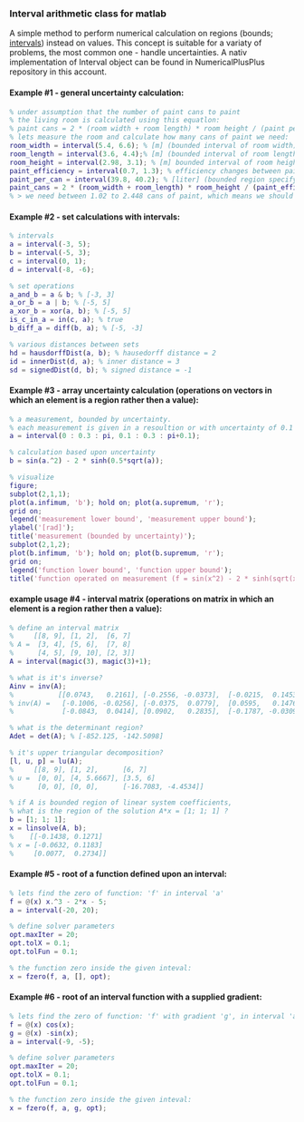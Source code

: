 ### Interval arithmetic class for matlab
A simple method to perform numerical calculation on regions (bounds; [intervals](https://en.wikipedia.org/wiki/Interval_arithmetic)) instead on values.
This concept is suitable for a variaty of problems, the most common one - handle uncertainties.
A nativ implementation of Interval object can be found in NumericalPlusPlus repository in this account.

#### Example #1 - general uncertainty calculation:
```matlab
% under assumption that the number of paint cans to paint
% the living room is calculated using this equatlon:
% paint cans = 2 * (room width + room length) * room height / (paint per can * paint efficiency)
% lets measure the room and calculate how many cans of paint we need:
room_width = interval(5.4, 6.6); % [m] (bounded interval of room width)
room_length = interval(3.6, 4.4);% [m] (bounded interval of room length)
room_height = interval(2.98, 3.1); % [m] bounded interval of room height)
paint_efficiency = interval(0.7, 1.3); % efficiency changes between painters (amature vs. professional)
paint_per_can = interval(39.8, 40.2); % [liter] (bounded region specifying amount of paint in a can)
paint_cans = 2 * (room_width + room_length) * room_height / (paint_efficiency * paint_per_can);
% > we need between 1.02 to 2.448 cans of paint, which means we should buy 3 cans!
```

#### Example #2 - set calculations with intervals:
```matlab
% intervals
a = interval(-3, 5);
b = interval(-5, 3);
c = interval(0, 1);
d = interval(-8, -6);

% set operations
a_and_b = a & b; % [-3, 3]
a_or_b = a | b; % [-5, 5]
a_xor_b = xor(a, b); % [-5, 5]
is_c_in_a = in(c, a); % true
b_diff_a = diff(b, a); % [-5, -3]

% various distances between sets
hd = hausdorffDist(a, b); % hausedorff distance = 2
id = innerDist(d, a); % inner distance = 3
sd = signedDist(d, b); % signed distance = -1
```

#### Example #3 - array uncertainty calculation (operations on vectors in which an element is a region rather then a value):
```matlab
% a measurement, bounded by uncertainty.
% each measurement is given in a resoultion or with uncertainty of 0.1
a = interval(0 : 0.3 : pi, 0.1 : 0.3 : pi+0.1);

% calculation based upon uncertainty
b = sin(a.^2) - 2 * sinh(0.5*sqrt(a));

% visualize
figure;
subplot(2,1,1);
plot(a.infimum, 'b'); hold on; plot(a.supremum, 'r');
grid on;
legend('measurement lower bound', 'measurement upper bound');
ylabel('[rad]');
title('measurement (bounded by uncertainty)');
subplot(2,1,2);
plot(b.infimum, 'b'); hold on; plot(b.supremum, 'r');
grid on;
legend('function lower bound', 'function upper bound');
title('function operated on measurement (f = sin(x^2) - 2 * sinh(sqrt(x) / 2))');
```

#### example usage #4 - interval matrix (operations on matrix in which an element is a region rather then a value):
```matlab
% define an interval matrix
%     [[8, 9], [1, 2],  [6, 7]
% A =  [3, 4], [5, 6],  [7, 8]
%      [4, 5], [9, 10], [2, 3]]
A = interval(magic(3), magic(3)+1);

% what is it's inverse?
Ainv = inv(A);
%           [[0.0743,   0.2161], [-0.2556, -0.0373],  [-0.0215,  0.1453]
% inv(A) =   [-0.1006, -0.0256], [-0.0375,  0.0779],  [0.0595,   0.1476]
%            [-0.0843,  0.0414], [0.0902,   0.2835],  [-0.1787, -0.0309]]

% what is the determinant region?
Adet = det(A); % [-852.125, -142.5098]

% it's upper triangular decomposition?
[l, u, p] = lu(A);
%     [[8, 9], [1, 2],      [6, 7]
% u =  [0, 0], [4, 5.6667], [3.5, 6]
%      [0, 0], [0, 0],      [-16.7083, -4.4534]]

% if A is bounded region of linear system coefficients,
% what is the region of the solution A*x = [1; 1; 1] ?
b = [1; 1; 1];
x = linsolve(A, b);
%    [[-0.1438, 0.1271]
% x = [-0.0632, 0.1183]
%     [0.0077,  0.2734]]
```


#### Example #5 - root of a function defined upon an interval:
```matlab
% lets find the zero of function: 'f' in interval 'a'
f = @(x) x.^3 - 2*x - 5;
a = interval(-20, 20);

% define solver parameters
opt.maxIter = 20;
opt.tolX = 0.1;
opt.tolFun = 0.1;

% the function zero inside the given inteval:
x = fzero(f, a, [], opt);
```

#### Example #6 - root of an interval function with a supplied gradient:
```matlab
% lets find the zero of function: 'f' with gradient 'g', in interval 'a'
f = @(x) cos(x);
g = @(x) -sin(x);
a = interval(-9, -5);

% define solver parameters
opt.maxIter = 20;
opt.tolX = 0.1;
opt.tolFun = 0.1;

% the function zero inside the given inteval:
x = fzero(f, a, g, opt);
```
